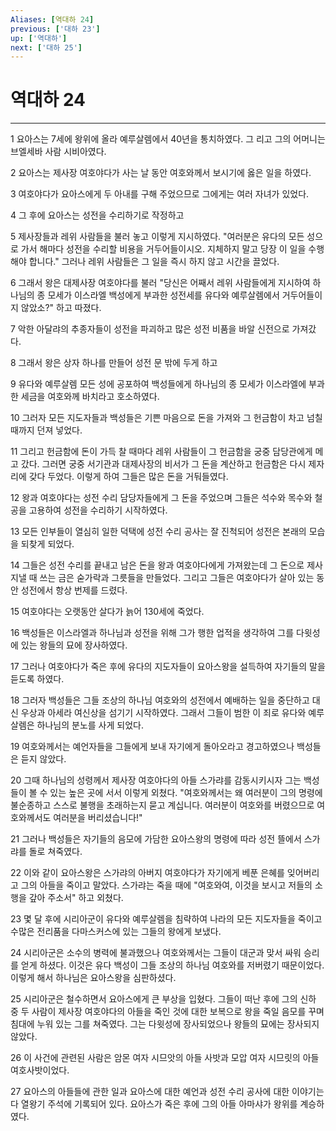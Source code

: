 ```yaml
---
Aliases: [역대하 24]
previous: ['대하 23']
up: ['역대하']
next: ['대하 25']
---
```

# 역대하 24

***


1 요아스는 7세에 왕위에 올라 예루살렘에서 40년을 통치하였다. 그 리고 그의 어머니는 브엘세바 사람 시비아였다. 

2 요아스는 제사장 여호야다가 사는 날 동안 여호와께서 보시기에 옳은 일을 하였다. 

3 여호야다가 요아스에게 두 아내를 구해 주었으므로 그에게는 여러 자녀가 있었다. 

4 그 후에 요아스는 성전을 수리하기로 작정하고 

5 제사장들과 레위 사람들을 불러 놓고 이렇게 지시하였다. "여러분은 유다의 모든 성으로 가서 해마다 성전을 수리할 비용을 거두어들이시오. 지체하지 말고 당장 이 일을 수행해야 합니다." 그러나 레위 사람들은 그 일을 즉시 하지 않고 시간을 끌었다. 

6 그래서 왕은 대제사장 여호야다를 불러 "당신은 어째서 레위 사람들에게 지시하여 하나님의 종 모세가 이스라엘 백성에게 부과한 성전세를 유다와 예루살렘에서 거두어들이지 않았소?" 하고 따졌다. 

7 악한 아달랴의 추종자들이 성전을 파괴하고 많은 성전 비품을 바알 신전으로 가져갔다. 

8 그래서 왕은 상자 하나를 만들어 성전 문 밖에 두게 하고 

9 유다와 예루살렘 모든 성에 공포하여 백성들에게 하나님의 종 모세가 이스라엘에 부과한 세금을 여호와께 바치라고 호소하였다. 

10 그러자 모든 지도자들과 백성들은 기쁜 마음으로 돈을 가져와 그 헌금함이 차고 넘칠 때까지 던져 넣었다. 

11 그리고 헌금함에 돈이 가득 찰 때마다 레위 사람들이 그 헌금함을 궁중 담당관에게 메고 갔다. 그러면 궁중 서기관과 대제사장의 비서가 그 돈을 계산하고 헌금함은 다시 제자리에 갖다 두었다. 이렇게 하여 그들은 많은 돈을 거둬들였다. 

12 왕과 여호야다는 성전 수리 담당자들에게 그 돈을 주었으며 그들은 석수와 목수와 철공을 고용하여 성전을 수리하기 시작하였다. 

13 모든 인부들이 열심히 일한 덕택에 성전 수리 공사는 잘 진척되어 성전은 본래의 모습을 되찾게 되었다. 

14 그들은 성전 수리를 끝내고 남은 돈을 왕과 여호야다에게 가져왔는데 그 돈으로 제사지낼 때 쓰는 금은 숟가락과 그릇들을 만들었다. 그리고 그들은 여호야다가 살아 있는 동안 성전에서 항상 번제를 드렸다. 

15 여호야다는 오랫동안 살다가 늙어 130세에 죽었다. 

16 백성들은 이스라엘과 하나님과 성전을 위해 그가 행한 업적을 생각하여 그를 다윗성에 있는 왕들의 묘에 장사하였다. 

17 그러나 여호야다가 죽은 후에 유다의 지도자들이 요아스왕을 설득하여 자기들의 말을 듣도록 하였다. 

18 그러자 백성들은 그들 조상의 하나님 여호와의 성전에서 예배하는 일을 중단하고 대신 우상과 아세라 여신상을 섬기기 시작하였다. 그래서 그들이 범한 이 죄로 유다와 예루살렘은 하나님의 분노를 사게 되었다. 

19 여호와께서는 예언자들을 그들에게 보내 자기에게 돌아오라고 경고하였으나 백성들은 듣지 않았다. 

20 그때 하나님의 성령께서 제사장 여호야다의 아들 스가랴를 감동시키시자 그는 백성들이 볼 수 있는 높은 곳에 서서 이렇게 외쳤다. "여호와께서는 왜 여러분이 그의 명령에 불순종하고 스스로 불행을 초래하는지 묻고 계십니다. 여러분이 여호와를 버렸으므로 여호와께서도 여러분을 버리셨습니다!" 

21 그러나 백성들은 자기들의 음모에 가담한 요아스왕의 명령에 따라 성전 뜰에서 스가랴를 돌로 쳐죽였다. 

22 이와 같이 요아스왕은 스가랴의 아버지 여호야다가 자기에게 베푼 은혜를 잊어버리고 그의 아들을 죽이고 말았다. 스가랴는 죽을 때에 "여호와여, 이것을 보시고 저들의 소행을 갚아 주소서" 하고 외쳤다. 

23 몇 달 후에 시리아군이 유다와 예루살렘을 침략하여 나라의 모든 지도자들을 죽이고 수많은 전리품을 다마스커스에 있는 그들의 왕에게 보냈다. 

24 시리아군은 소수의 병력에 불과했으나 여호와께서는 그들이 대군과 맞서 싸워 승리를 얻게 하셨다. 이것은 유다 백성이 그들 조상의 하나님 여호와를 저버렸기 때문이었다. 이렇게 해서 하나님은 요아스왕을 심판하셨다. 

25 시리아군은 철수하면서 요아스에게 큰 부상을 입혔다. 그들이 떠난 후에 그의 신하 중 두 사람이 제사장 여호야다의 아들을 죽인 것에 대한 보복으로 왕을 죽일 음모를 꾸며 침대에 누워 있는 그를 쳐죽였다. 그는 다윗성에 장사되었으나 왕들의 묘에는 장사되지 않았다. 

26 이 사건에 관련된 사람은 암몬 여자 시므앗의 아들 사밧과 모압 여자 시므릿의 아들 여호사밧이었다. 

27 요아스의 아들들에 관한 일과 요아스에 대한 예언과 성전 수리 공사에 대한 이야기는 다 열왕기 주석에 기록되어 있다. 요아스가 죽은 후에 그의 아들 아마샤가 왕위를 계승하였다.
